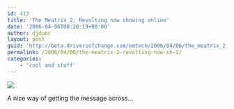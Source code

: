 ```yaml
---
id: 413
title: 'The Meatrix 2: Revolting now showing online'
date: '2006-04-06T08:20:19+00:00'
author: djdunc
layout: post
guid: 'http://beta.driversofchange.com/emtech/2006/04/06/the_meatrix_2_revolting_now_sh_1/'
permalink: /2006/04/06/the-meatrix-2-revolting-now-sh-1/
categories:
    - 'cool and stuff'
---
```


[![](https://i0.wp.com/images.cafepress.com/product/8828493_240x240_F.jpg?w=1170)](http://www.themeatrix2.com/ "The Meatrix 2: Revolting")

A nice way of getting the message across…